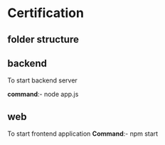 # Certification

## folder structure

## backend
To start backend server

**command**:- node app.js

## web 
To start frontend application
**Command**:- npm start


